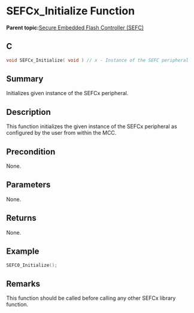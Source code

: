 # SEFCx\_Initialize Function

**Parent topic:**[Secure Embedded Flash Controller \(SEFC\)](GUID-E586E73A-F607-48C1-A0B8-EC4E231FB77A.md)

## C

```c
void SEFCx_Initialize( void ) // x - Instance of the SEFC peripheral
```

## Summary

Initializes given instance of the SEFCx peripheral.

## Description

This function initializes the given instance of the SEFCx peripheral as configured by the user from within the MCC.

## Precondition

None.

## Parameters

None.

## Returns

None.

## Example

```c
SEFC0_Initialize();

```

## Remarks

This function should be called before calling any other SEFCx library function.

